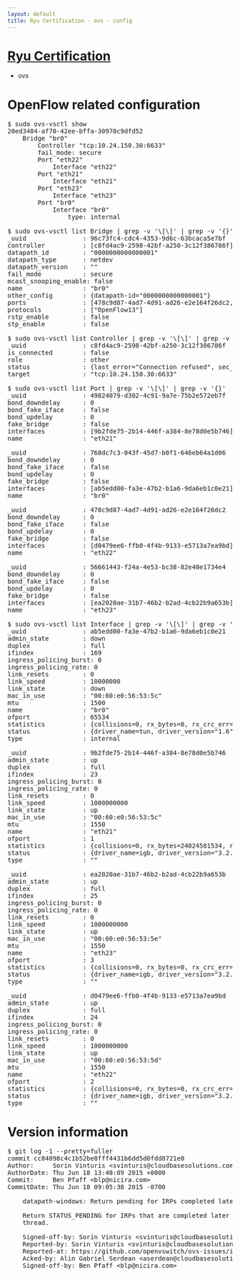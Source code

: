 ```yaml
---
layout: default
title: Ryu Certification - ovs - config
---
```

# [Ryu Certification](http://osrg.github.io/ryu/certification.html)
* ovs 

# OpenFlow related configuration
<pre>
$ sudo ovs-vsctl show
20ed3484-af70-42ee-bffa-30970c9dfd52
    Bridge "br0"
        Controller "tcp:10.24.150.30:6633"
        fail_mode: secure
        Port "eth22"
            Interface "eth22"
        Port "eth21"
            Interface "eth21"
        Port "eth23"
            Interface "eth23"
        Port "br0"
            Interface "br0"
                type: internal

$ sudo ovs-vsctl list Bridge | grep -v '\[\]' | grep -v '{}'
_uuid               : 96c73fc4-cdc4-4353-9d6c-63bcaca5e7bf
controller          : [c8fd4ac9-2598-42bf-a250-3c12f386786f]
datapath_id         : "0000000000000001"
datapath_type       : netdev
datapath_version    : "<built-in>"
fail_mode           : secure
mcast_snooping_enable: false
name                : "br0"
other_config        : {datapath-id="0000000000000001"}
ports               : [478c9d87-4ad7-4d91-ad26-e2e164f26dc2, 49824079-d302-4c91-9a7e-75b2e572eb7f, 56661443-f24a-4e53-bc38-82e40e1734e4, 768dc7c3-043f-45d7-b0f1-646eb64a1d06]
protocols           : ["OpenFlow13"]
rstp_enable         : false
stp_enable          : false

$ sudo ovs-vsctl list Controller | grep -v '\[\]' | grep -v '{}'
_uuid               : c8fd4ac9-2598-42bf-a250-3c12f386786f
is_connected        : false
role                : other
status              : {last_error="Connection refused", sec_since_disconnect="3", state=BACKOFF}
target              : "tcp:10.24.150.30:6633"

$ sudo ovs-vsctl list Port | grep -v '\[\]' | grep -v '{}'
_uuid               : 49824079-d302-4c91-9a7e-75b2e572eb7f
bond_downdelay      : 0
bond_fake_iface     : false
bond_updelay        : 0
fake_bridge         : false
interfaces          : [9b2fde75-2b14-446f-a384-8e78d0e5b746]
name                : "eth21"

_uuid               : 768dc7c3-043f-45d7-b0f1-646eb64a1d06
bond_downdelay      : 0
bond_fake_iface     : false
bond_updelay        : 0
fake_bridge         : false
interfaces          : [ab5edd00-fa3e-47b2-b1a6-9da6eb1c0e21]
name                : "br0"

_uuid               : 478c9d87-4ad7-4d91-ad26-e2e164f26dc2
bond_downdelay      : 0
bond_fake_iface     : false
bond_updelay        : 0
fake_bridge         : false
interfaces          : [d0479ee6-ffb0-4f4b-9133-e5713a7ea9bd]
name                : "eth22"

_uuid               : 56661443-f24a-4e53-bc38-82e40e1734e4
bond_downdelay      : 0
bond_fake_iface     : false
bond_updelay        : 0
fake_bridge         : false
interfaces          : [ea2020ae-31b7-46b2-b2ad-4cb22b9a653b]
name                : "eth23"

$ sudo ovs-vsctl list Interface | grep -v '\[\]' | grep -v '{}'
_uuid               : ab5edd00-fa3e-47b2-b1a6-9da6eb1c0e21
admin_state         : down
duplex              : full
ifindex             : 169
ingress_policing_burst: 0
ingress_policing_rate: 0
link_resets         : 0
link_speed          : 10000000
link_state          : down
mac_in_use          : "00:60:e0:56:53:5c"
mtu                 : 1500
name                : "br0"
ofport              : 65534
statistics          : {collisions=0, rx_bytes=0, rx_crc_err=0, rx_dropped=0, rx_errors=0, rx_frame_err=0, rx_over_err=0, rx_packets=0, tx_bytes=0, tx_dropped=0, tx_errors=0, tx_packets=0}
status              : {driver_name=tun, driver_version="1.6", firmware_version="N/A"}
type                : internal

_uuid               : 9b2fde75-2b14-446f-a384-8e78d0e5b746
admin_state         : up
duplex              : full
ifindex             : 23
ingress_policing_burst: 0
ingress_policing_rate: 0
link_resets         : 0
link_speed          : 1000000000
link_state          : up
mac_in_use          : "00:60:e0:56:53:5c"
mtu                 : 1550
name                : "eth21"
ofport              : 1
statistics          : {collisions=0, rx_bytes=24024581534, rx_crc_err=0, rx_dropped=0, rx_errors=0, rx_frame_err=0, rx_over_err=0, rx_packets=16026376, tx_bytes=0, tx_dropped=0, tx_errors=0, tx_packets=0}
status              : {driver_name=igb, driver_version="3.2.10-k", firmware_version="2.10-9"}
type                : ""

_uuid               : ea2020ae-31b7-46b2-b2ad-4cb22b9a653b
admin_state         : up
duplex              : full
ifindex             : 25
ingress_policing_burst: 0
ingress_policing_rate: 0
link_resets         : 0
link_speed          : 1000000000
link_state          : up
mac_in_use          : "00:60:e0:56:53:5e"
mtu                 : 1550
name                : "eth23"
ofport              : 3
statistics          : {collisions=0, rx_bytes=0, rx_crc_err=0, rx_dropped=0, rx_errors=0, rx_frame_err=0, rx_over_err=0, rx_packets=0, tx_bytes=1176922500, tx_dropped=0, tx_errors=0, tx_packets=784615}
status              : {driver_name=igb, driver_version="3.2.10-k", firmware_version="2.10-9"}
type                : ""

_uuid               : d0479ee6-ffb0-4f4b-9133-e5713a7ea9bd
admin_state         : up
duplex              : full
ifindex             : 24
ingress_policing_burst: 0
ingress_policing_rate: 0
link_resets         : 0
link_speed          : 1000000000
link_state          : up
mac_in_use          : "00:60:e0:56:53:5d"
mtu                 : 1550
name                : "eth22"
ofport              : 2
statistics          : {collisions=0, rx_bytes=0, rx_crc_err=0, rx_dropped=0, rx_errors=0, rx_frame_err=0, rx_over_err=0, rx_packets=0, tx_bytes=18089315792, tx_dropped=0, tx_errors=0, tx_packets=12064077}
status              : {driver_name=igb, driver_version="3.2.10-k", firmware_version="2.10-9"}
type                : ""
</pre>

# Version information
<pre>
$ git log -1 --pretty=fuller
commit cc84898c4c1b52be8fff4431b6dd5d0fdd8721e0
Author:     Sorin Vinturis &lt;svinturis@cloudbasesolutions.com&gt;
AuthorDate: Thu Jun 18 13:48:09 2015 +0000
Commit:     Ben Pfaff &lt;blp@nicira.com&gt;
CommitDate: Thu Jun 18 09:05:38 2015 -0700

    datapath-windows: Return pending for IRPs completed later
    
    Return STATUS_PENDING for IRPs that are completed later in another
    thread.
    
    Signed-off-by: Sorin Vinturis &lt;svinturis@cloudbasesolutions.com&gt;
    Reported-by: Sorin Vinturis &lt;svinturis@cloudbasesolutions.com&gt;
    Reported-at: https://github.com/openvswitch/ovs-issues/issues/83
    Acked-by: Alin Gabriel Serdean &lt;aserdean@cloudbasesolutions.com&gt;
    Signed-off-by: Ben Pfaff &lt;blp@nicira.com&gt;
</pre>
